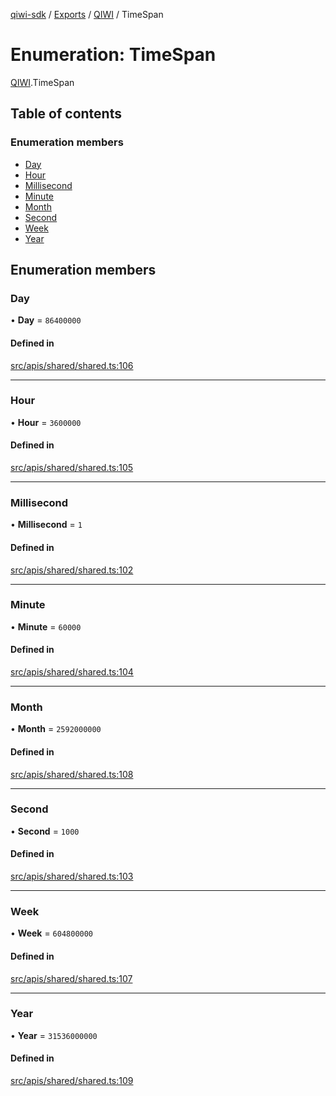 [qiwi-sdk](../README.md) / [Exports](../modules.md) / [QIWI](../modules/QIWI.md) / TimeSpan

# Enumeration: TimeSpan

[QIWI](../modules/QIWI.md).TimeSpan

## Table of contents

### Enumeration members

- [Day](QIWI.TimeSpan.md#day)
- [Hour](QIWI.TimeSpan.md#hour)
- [Millisecond](QIWI.TimeSpan.md#millisecond)
- [Minute](QIWI.TimeSpan.md#minute)
- [Month](QIWI.TimeSpan.md#month)
- [Second](QIWI.TimeSpan.md#second)
- [Week](QIWI.TimeSpan.md#week)
- [Year](QIWI.TimeSpan.md#year)

## Enumeration members

### Day

• **Day** = `86400000`

#### Defined in

[src/apis/shared/shared.ts:106](https://github.com/AlexXanderGrib/node-qiwi-sdk/blob/4f2e487/src/apis/shared/shared.ts#L106)

___

### Hour

• **Hour** = `3600000`

#### Defined in

[src/apis/shared/shared.ts:105](https://github.com/AlexXanderGrib/node-qiwi-sdk/blob/4f2e487/src/apis/shared/shared.ts#L105)

___

### Millisecond

• **Millisecond** = `1`

#### Defined in

[src/apis/shared/shared.ts:102](https://github.com/AlexXanderGrib/node-qiwi-sdk/blob/4f2e487/src/apis/shared/shared.ts#L102)

___

### Minute

• **Minute** = `60000`

#### Defined in

[src/apis/shared/shared.ts:104](https://github.com/AlexXanderGrib/node-qiwi-sdk/blob/4f2e487/src/apis/shared/shared.ts#L104)

___

### Month

• **Month** = `2592000000`

#### Defined in

[src/apis/shared/shared.ts:108](https://github.com/AlexXanderGrib/node-qiwi-sdk/blob/4f2e487/src/apis/shared/shared.ts#L108)

___

### Second

• **Second** = `1000`

#### Defined in

[src/apis/shared/shared.ts:103](https://github.com/AlexXanderGrib/node-qiwi-sdk/blob/4f2e487/src/apis/shared/shared.ts#L103)

___

### Week

• **Week** = `604800000`

#### Defined in

[src/apis/shared/shared.ts:107](https://github.com/AlexXanderGrib/node-qiwi-sdk/blob/4f2e487/src/apis/shared/shared.ts#L107)

___

### Year

• **Year** = `31536000000`

#### Defined in

[src/apis/shared/shared.ts:109](https://github.com/AlexXanderGrib/node-qiwi-sdk/blob/4f2e487/src/apis/shared/shared.ts#L109)
